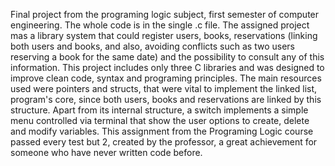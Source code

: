 Final project from the programing logic subject, first semester of computer engineering. The whole code is in the single .c file.
The assigned project mas a library system that could register users, books, reservations (linking both users and books, and also, avoiding conflicts such as two users reserving a book for the same date) and the possibility to consult any of this information. This project includes only three C libraries and was designed to improve clean code, syntax and programing principles. The main resources used were pointers and structs, that were vital to implement the linked list, program's core, since both users, books and reservations are linked by this structure.
Apart from its internal structure, a switch implements a simple menu controlled via terminal that show the user options to create, delete and modify variables. 
This assignment from the Programing Logic course passed every test but 2, created by the professor, a great achievement for someone who have never written code before.
